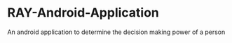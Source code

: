 # RAY-Android-Application
An android application to determine the decision making power of a person
